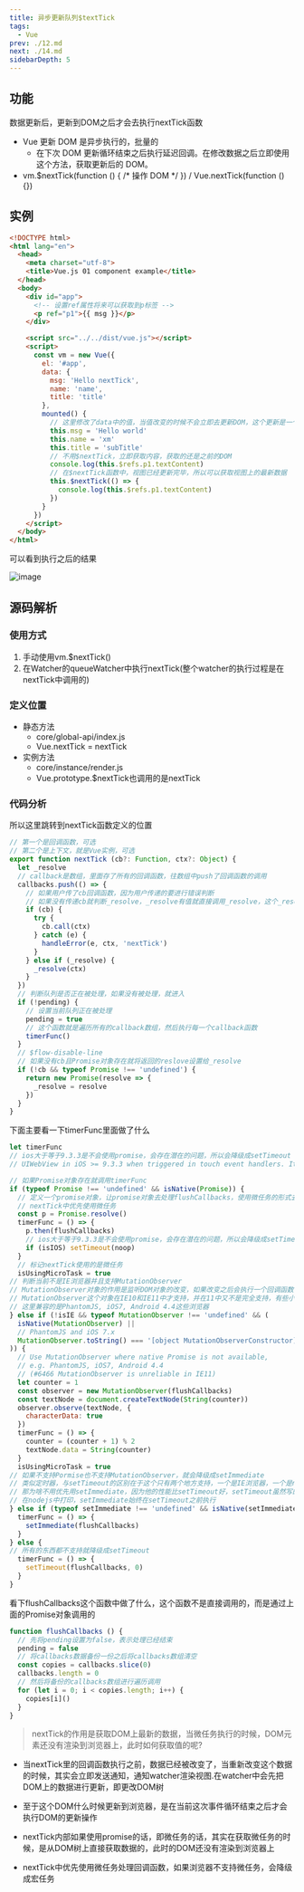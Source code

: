 ```yaml
---
title: 异步更新队列$textTick
tags: 
  - Vue
prev: ./12.md
next: ./14.md
sidebarDepth: 5
---
```


## 功能
数据更新后，更新到DOM之后才会去执行nextTick函数

- Vue 更新 DOM 是异步执行的，批量的
    + 在下次 DOM 更新循环结束之后执行延迟回调。在修改数据之后立即使用这个方法，获取更新后的 DOM。
- vm.$nextTick(function () { /* 操作 DOM */ }) / Vue.nextTick(function () {})

## 实例
```html
<!DOCTYPE html>
<html lang="en">
  <head>
    <meta charset="utf-8">
    <title>Vue.js 01 component example</title>
  </head>
  <body>
    <div id="app">
      <!-- 设置ref属性将来可以获取到p标签 -->
      <p ref="p1">{{ msg }}</p>
    </div>

    <script src="../../dist/vue.js"></script>
    <script>
      const vm = new Vue({
        el: '#app',
        data: {
          msg: 'Hello nextTick',
          name: 'name',
          title: 'title'
        },
        mounted() {
          // 这里修改了data中的值，当值改变的时候不会立即去更新DOM，这个更新是一个异步的过程，也就是说当这里数据变化的时候在下面立即获取标签上的内容是获取不到最新值的，如果想获得最新的值，就要调用$nextTick
          this.msg = 'Hello world'
          this.name = 'xm'
          this.title = 'subTitle'
          // 不用$nextTick，立即获取内容，获取的还是之前的DOM
          console.log(this.$refs.p1.textContent)
          // 在$nextTick函数中，视图已经更新完毕，所以可以获取视图上的最新数据
          this.$nextTick(() => {
            console.log(this.$refs.p1.textContent)
          })
        }
      })
    </script>
  </body>
</html>

```

可以看到执行之后的结果

![image](~@public/assets/images/vue/vue-source-code/vue-nextTick.png)

## 源码解析
### 使用方式

1. 手动使用vm.$nextTick()
2. 在Watcher的queueWatcher中执行nextTick(整个watcher的执行过程是在nextTick中调用的)

### 定义位置

- 静态方法
    + core/global-api/index.js
    + Vue.nextTick = nextTick
- 实例方法
    + core/instance/render.js
    + Vue.prototype.$nextTick也调用的是nextTick

### 代码分析

所以这里跳转到nextTick函数定义的位置
```js
// 第一个是回调函数，可选
// 第二个是上下文，就是Vue实例，可选
export function nextTick (cb?: Function, ctx?: Object) {
  let _resolve
  // callback是数组，里面存了所有的回调函数，往数组中push了回调函数的调用
  callbacks.push(() => {
    // 如果用户传了cb回调函数，因为用户传递的要进行错误判断
    // 如果没有传递cb就判断_resolve，_resolve有值就直接调用_resolve，这个_resolve就是下面的代码中，接收promise传进来的resolve
    if (cb) {
      try {
        cb.call(ctx)
      } catch (e) {
        handleError(e, ctx, 'nextTick')
      }
    } else if (_resolve) {
      _resolve(ctx)
    }
  })
  // 判断队列是否正在被处理，如果没有被处理，就进入
  if (!pending) {
    // 设置当前队列正在被处理
    pending = true
    // 这个函数就是遍历所有的callback数组，然后执行每一个callback函数
    timerFunc()
  }
  // $flow-disable-line
  // 如果没有cb且Promise对象存在就将返回的reslove设置给_resolve
  if (!cb && typeof Promise !== 'undefined') {
    return new Promise(resolve => {
      _resolve = resolve
    })
  }
}
```
下面主要看一下timerFunc里面做了什么
```js
let timerFunc
// ios大于等于9.3.3是不会使用promise，会存在潜在的问题，所以会降级成setTimeout
// UIWebView in iOS >= 9.3.3 when triggered in touch event handlers. It

// 如果Promise对象存在就调用timerFunc
if (typeof Promise !== 'undefined' && isNative(Promise)) {
  // 定义一个promise对象，让promise对象去处理flushCallbacks，使用微任务的形式去处理，是在本次同步任务循环之后开始执行微任务
  // nextTick中优先使用微任务
  const p = Promise.resolve()
  timerFunc = () => {
    p.then(flushCallbacks)
    // ios大于等于9.3.3是不会使用promise，会存在潜在的问题，所以会降级成setTimeout
    if (isIOS) setTimeout(noop)
  }
  // 标记nextTick使用的是微任务
  isUsingMicroTask = true
// 判断当前不是IE浏览器并且支持MutationObserver
// MutationObserver对象的作用是监听DOM对象的改变，如果改变之后会执行一个回调函数，这个函数也是以微任务的形式执行
// MutationObserver这个对象在IE10和IE11中才支持，并在11中又不是完全支持，有些小问题
// 这里兼容的是PhantomJS, iOS7, Android 4.4这些浏览器
} else if (!isIE && typeof MutationObserver !== 'undefined' && (
  isNative(MutationObserver) ||
  // PhantomJS and iOS 7.x
  MutationObserver.toString() === '[object MutationObserverConstructor]'
)) {
  // Use MutationObserver where native Promise is not available,
  // e.g. PhantomJS, iOS7, Android 4.4
  // (#6466 MutationObserver is unreliable in IE11)
  let counter = 1
  const observer = new MutationObserver(flushCallbacks)
  const textNode = document.createTextNode(String(counter))
  observer.observe(textNode, {
    characterData: true
  })
  timerFunc = () => {
    counter = (counter + 1) % 2
    textNode.data = String(counter)
  }
  isUsingMicroTask = true
// 如果不支持Pormise也不支持MutationObserver，就会降级成setImmediate
// 类似定时器，与setTimeout的区别在于这个只有两个地方支持，一个是IE浏览器，一个是nodejs
// 那为啥不用优先用setImmediate，因为他的性能比setTimeout好，setTimeout虽然写的是0，最快也要等4毫秒才去执行，而setImmediate会立即执行
// 在nodejs中打印，setImmediate始终在setTimeout之前执行
} else if (typeof setImmediate !== 'undefined' && isNative(setImmediate)) {
  timerFunc = () => {
    setImmediate(flushCallbacks)
  }
} else {
// 所有的东西都不支持就降级成setTimeout
  timerFunc = () => {
    setTimeout(flushCallbacks, 0)
  }
}
```

看下flushCallbacks这个函数中做了什么，这个函数不是直接调用的，而是通过上面的Promise对象调用的

```js
function flushCallbacks () {
  // 先将pending设置为false，表示处理已经结束
  pending = false
  // 将callbacks数据备份一份之后将callbacks数组清空
  const copies = callbacks.slice(0)
  callbacks.length = 0
  // 然后将备份的callbacks数组进行遍历调用
  for (let i = 0; i < copies.length; i++) {
    copies[i]()
  }
}
```
> nextTick的作用是获取DOM上最新的数据，当微任务执行的时候，DOM元素还没有渲染到浏览器上，此时如何获取值的呢?

- 当nextTick里的回调函数执行之前，数据已经被改变了，当重新改变这个数据的时候，其实会立即发送通知，通知watcher渲染视图.在watcher中会先把DOM上的数据进行更新，即更改DOM树
- 至于这个DOM什么时候更新到浏览器，是在当前这次事件循环结束之后才会执行DOM的更新操作
- nextTick内部如果使用promise的话，即微任务的话，其实在获取微任务的时候，是从DOM树上直接获取数据的，此时的DOM还没有渲染到浏览器上


- nextTick中优先使用微任务处理回调函数，如果浏览器不支持微任务，会降级成宏任务

